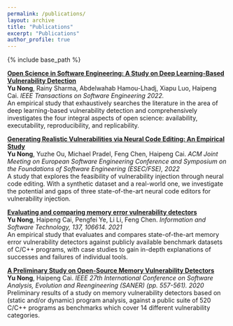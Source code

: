 ```yaml
---
permalink: /publications/
layout: archive
title: "Publications"
excerpt: "Publications"
author_profile: true
---
```

{% include base_path %}

**[Open Science in Software Engineering: A Study on Deep Learning-Based Vulnerability Detection](https://www.researchgate.net/publication/363535723_Open_Science_in_Software_Engineering_A_Study_on_Deep_Learning-Based_Vulnerability_Detection)** \
**Yu Nong**, Rainy Sharma, Abdelwahab Hamou-Lhadj, Xiapu Luo, Haipeng Cai. *IEEE Transactions on Software Engineering 2022.* \
An empirical study that exhaustively searches the literature in the area of deep learning-based vulnerability detection and comprehensively investigates the four integral aspects of open science: availability, executability, reproducibility, and replicability.


**[Generating Realistic Vulnerabilities via Neural Code Editing: An Empirical Study](https://www.researchgate.net/publication/361835991_Generating_Realistic_Vulnerabilities_via_Neural_Code_Editing_An_Empirical_Study)** \
**Yu Nong**, Yuzhe Ou, Michael Pradel, Feng Chen, Haipeng Cai. *ACM Joint Meeting on European Software Engineering Conference and Symposium on the Foundations of Software Engineering (ESEC/FSE), 2022* \
A study that explores the feasibility of vulnerability injection through neural code editing. With a synthetic dataset and a real-world one, we investigate the potential and gaps of three state-of-the-art neural code editors for vulnerability injection.

**[Evaluating and comparing memory error vulnerability detectors](https://www.researchgate.net/publication/351374599_Evaluating_and_comparing_memory_error_vulnerability_detectors)** \
**Yu Nong**, Haipeng Cai, Pengfei Ye, Li Li, Feng Chen. *Information and Software Technology, 137, 106614. 2021* \
An empirical study that evaluates and compares state-of-the-art memory error vulnerability detectors against publicly available benchmark datasets of C/C++ programs, with case studies to gain in-depth explanations of successes and failures of individual tools.

**[A Preliminary Study on Open-Source Memory Vulnerability Detectors](https://www.researchgate.net/publication/340402566_A_Preliminary_Study_on_Open-Source_Memory_Vulnerability_Detectors)** \
**Yu Nong**, Haipeng Cai. *IEEE 27th International Conference on Software Analysis, Evolution and Reengineering (SANER) (pp. 557-561). 2020* \
Preliminary results of a study on memory vulnerability detectors based on (static and/or dynamic) program analysis, against a public suite of 520 C/C++ programs as benchmarks which cover 14 different vulnerability categories.
